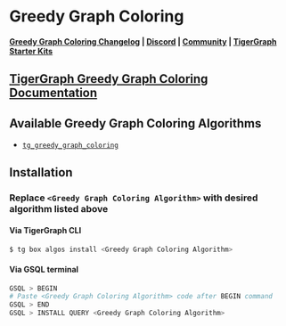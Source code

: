 
# Greedy Graph Coloring

#### [Greedy Graph Coloring Changelog](https://github.com/tigergraph/gsql-graph-algorithms/blob/master/algorithms/Classification/greedy_graph_coloring/CHANGELOG.md) | [Discord](https://discord.gg/vFbmPyvJJN) | [Community](https://community.tigergraph.com) | [TigerGraph Starter Kits](https://github.com/zrougamed/TigerGraph-Starter-Kits-Parser)

## [TigerGraph Greedy Graph Coloring Documentation](https://docs.tigergraph.com/graph-ml/current/classification-algorithms/greedy-graph-coloring)

## Available Greedy Graph Coloring Algorithms 

* [`tg_greedy_graph_coloring`](https://github.com/tigergraph/gsql-graph-algorithms/blob/github_link_fix/algorithms/Classification/greedy_graph_coloring/tg_greedy_graph_coloring.gsql)

## Installation 

### Replace `<Greedy Graph Coloring Algorithm>` with desired algorithm listed above 

#### Via TigerGraph CLI

```bash
$ tg box algos install <Greedy Graph Coloring Algorithm>
```

#### Via GSQL terminal

```bash
GSQL > BEGIN
# Paste <Greedy Graph Coloring Algorithm> code after BEGIN command
GSQL > END 
GSQL > INSTALL QUERY <Greedy Graph Coloring Algorithm>
```
